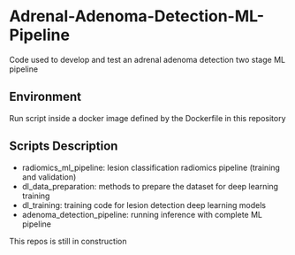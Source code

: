 # Adrenal-Adenoma-Detection-ML-Pipeline
Code used to develop and test an adrenal adenoma detection two stage ML pipeline

## Environment
Run script inside a docker image defined by the Dockerfile in this repository

## Scripts Description
- radiomics_ml_pipeline: lesion classification radiomics pipeline (training and validation)
- dl_data_preparation: methods to prepare the dataset for deep learning training
- dl_training: training code for lesion detection deep learning models
- adenoma_detection_pipeline: running inference with complete ML pipeline


This repos is still in construction
